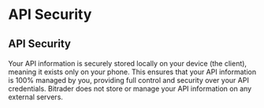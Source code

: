 # API Security

## API Security

####

Your API information is securely stored locally on your device (the client), meaning it exists only on your phone. This ensures that your API information is 100% managed by you, providing full control and security over your API credentials. Bitrader does not store or manage your API information on any external servers.

